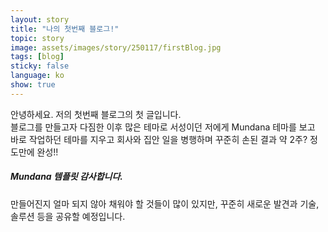 ```yaml
---
layout: story
title: "나의 첫번째 블로그!"
topic: story
image: assets/images/story/250117/firstBlog.jpg
tags: [blog]
sticky: false
language: ko
show: true
---
```


안녕하세요. 저의 첫번째 블로그의 첫 글입니다.<br>
블로그를 만들고자 다짐한 이후 많은 테마로 서성이던 저에게 Mundana 테마를 보고
바로 작업하던 테마를 지우고 회사와 집안 일을 병행하며 꾸준히 손된 결과 약 2주? 정도만에 완성!!
##### Mundana 템플릿 감사합니다.

만들어진지 얼마 되지 않아 채워야 할 것들이 많이 있지만, 
꾸준히 새로운 발견과 기술, 솔루션 등을 공유할 예정입니다.



